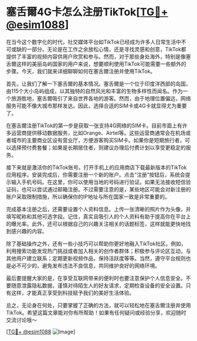 # 塞舌爾4G卡怎么注册TikTok[[TG💪+ @esim1088](https://t.me/s/esim1088)]

在当今这个数字化的时代，社交媒体平台如TikTok已经成为许多人日常生活中不可或缺的一部分。无论是在工作之余放松心情，还是寻找灵感和创意，TikTok都提供了丰富的视频内容供用户欣赏和参与。然而，对于那些身处海外，特别是像塞舌爾这样的美丽岛屿国家的用户来说，想要顺利使用TikTok可能需要一些额外的步骤。今天，我们就来详细聊聊如何在塞舌爾注册并使用TikTok。

首先，让我们了解一下塞舌爾的基本情况。塞舌爾是一个位于印度洋西部的岛国，由115个大小岛屿组成，以其独特的自然风光和丰富的生物多样性而闻名。作为一个旅游胜地，塞舌爾吸引了来自世界各地的游客。然而，由于地理位置偏远，网络服务可能不像大城市那样发达。因此，选择合适的SIM卡或4G卡就显得尤为重要了。

在塞舌爾注册TikTok的第一步是获取一张支持4G网络的SIM卡。目前市面上有许多运营商提供移动数据服务，比如Orange、Airtel等。这些运营商通常会在机场或者城市的主要商业区设有营业厅，方便游客购买SIM卡。如果你是短期旅行者，可以选择预付费套餐；如果是长期居住者，则建议办理后付费计划以享受更稳定的服务。

接下来就是激活你的TikTok账号。打开手机上的应用商店下载最新版本的TikTok应用程序。安装完成后，你需要注册一个新的账户。点击“注册”按钮后，系统会提示输入手机号码。在这里，你可以使用当地的号码进行验证。如果无法接收短信验证码，也可以尝试通过邮箱注册。不过需要注意的是，某些地区可能会对新注册的账户采取限制措施，所以确保你的IP地址与所在国家一致是非常重要的。

完成基本注册之后，还需要设置个人资料信息。上传一张清晰的照片作为头像，并填写昵称和其他可选字段。记住，真实且吸引人的个人资料有助于提高你在平台上的曝光率。此外，还可以根据自己的兴趣关注相关的话题标签，这样就能更快地找到感兴趣的内容。

除了基础操作之外，还有一些小技巧可以帮助你更好地融入TikTok社区。例如，利用搜索功能发现热门挑战或者加入相关的创作者群体；积极参与评论区互动，与其他用户建立联系；定期更新视频作品，保持活跃度等等。当然，遵守平台规则也是必不可少的，避免发布违法不良信息，共同维护良好的网络环境。

最后要提醒大家的是，在享受互联网带来的便利时也要注意保护个人信息安全。不要随意泄露隐私数据，谨慎对待陌生人的好友请求，定期检查设备的安全设置。只有这样，才能真正享受到科技赋予我们的美好生活体验。

总之，无论身在何处，只要掌握了正确的方法，就可以轻松地在塞舌爾注册并使用TikTok。希望这篇文章能对你有所帮助！如果有任何疑问或经验分享，欢迎随时交流讨论哦～ 

[[TG💪+ @esim1088](https://t.me/s/esim1088) ![Image](https://i.postimg.cc/4NQfJmqS/Snipaste-2025-05-13-00-14-12.png)]